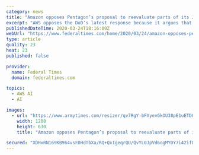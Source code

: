 ```yaml
---
category: news
title: "Amazon opposes Pentagon’s proposal to reevaluate parts of its JEDI award"
excerpt: "AWS opposes the DoD’s latest response because it argues that the request is too narrow in scope. Industry leaders say that the DoD's enterprise cloud will allow the warfighter to access data quicker, consolidate data and develop artificial intelligence. “Even if taken at face value, DoD’s proposed corrective action fails to address in any ..."
publishedDateTime: 2020-03-24T18:16:00Z
webUrl: "https://www.federaltimes.com/home/2020/03/24/amazon-opposes-pentagons-proposal-to-reevaluate-parts-of-its-jedi-award/"
type: article
quality: 23
heat: 23
published: false

provider:
  name: Federal Times
  domain: federaltimes.com

topics:
  - AWS AI
  - AI

images:
  - url: "https://www.armytimes.com/resizer/qv7RgY-bFXyevGkOU38pE1uETDU=/1200x630/filters:quality(100)/arc-anglerfish-arc2-prod-mco.s3.amazonaws.com/public/XXYCJLZPC5B55LJFEYLWXAIIXE.jpg"
    width: 1200
    height: 630
    title: "Amazon opposes Pentagon’s proposal to reevaluate parts of its JEDI award"

secured: "XDHxRN169KB964vsFDHdTbXa/RQ+QxIgeqrQU/QvYL0JpVd6ogMYDY7i42ifQwdhPpO4Zh9G5nSKuMPi8USwN2QkrrYO3c26kA1B8f/ohPLk54k364WAj8CWlSt1OMUg8fRNEnJpU9P/W+2RANie51hlyj0ul7WD6NWfycdhJM8MVH/DT90Dzp1uEIHJus2xsIRjbXKuUeujA3L8iV+uLgqpUThnLMutcck1b5pJwEELb/m9eHdJffd5Px6EzTgsY0V9GQaChPtFjT4nljTVqJkTG0DHH25KA6720MuivkDKwawusQK5KwWftQmmdFQ856KF34xtOsNXZqLaauVD11DdZbl1nhWwE18WY+y1DD9n+E28M9eEb8/7u51HZt/Cq3xBnuCWwt2DjWkGzjDV18bS3sSSUM97wscOm/h+azymqIL12QWqKfJZYeE67XfI5K5ZXlaKyV5BzvVRVgetPquvE0lmx/i1ZOIS8qT0ynU=;PKBXzg5lRtzC95jGUKNT7w=="
---
```


